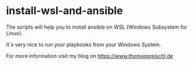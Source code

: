 # install-wsl-and-ansible
The scripts will help you to install ansible on WSL (Windows Subsystem for Linux).

It´s very nice to run your playbooks from your Windows System.

For more information visit my blog on https://www.thomaspreischl.de
